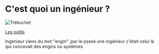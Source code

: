 # C'est quoi un ingénieur ?
![Trébuchet](https://upload.wikimedia.org/wikipedia/en/6/63/Trebuchet1.png)

[Les outils](./03-le-monde-aujourdhui.md)

Ingenieur viens du mot "engin" ,par le passé une ingénieur c'était celui là qui concevait des engins ou systèmes
